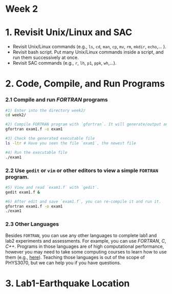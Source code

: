 Week 2
======

# 1. Revisit Unix/Linux and SAC
- Revisit Unix/Linux commands (e.g., `ls`, `cd`, `man`, `cp`, `mv`, `rm`, `mkdir`, `echo`,... ).
- Revisit bash script. Put many Unix/Linux commands inside a script, and run them successively at once.
- Revisit SAC commands (e.g., `r`, `lh`, `p1`, `ppk`, `wh`,...).

# 2. Code, Compile, and Run Programs
### 2.1 Compile and run *FORTRAN* programs
```bash
#1) Enter into the directory week2/
cd week2/

#2) Compile FORTRAN program with `gfortran`. It will generate/output an executable file `exam1`
gfortran exam1.f -o exam1

#3) Check the generated executable file
ls -ltr # Have you seen the file `exam1`, the newest file

#4) Run the executable file
./exam1
```
### 2.2 Use `gedit` or `vim` or other editors to view a simple `FORTRAN` program.  
```bash
#5) View and read `exam1.f` with `gedit`.
gedit exam1.f &

#6) After edit and save `exam1.f`, you can re-compile it and run it.
gfortran exam1.f -o exam1
./exam1
```

### 2.3 Other Languages
Besides `FORTRAN`, you can use any other languages to complete lab1 and lab2 experiments and assessments. 
For example, you can use *FORTRAN*, *C*, *C++*. Programs in those languages are of high computational performance, however you may need to take some computing courses to learn how to use them (e.g., [here](https://www.coursera.org/learn/c-for-everyone)). Teaching those languages is out of the scope of PHYS3070, but we can help you if you have questions.

# 3. Lab1-Earthquake Location
